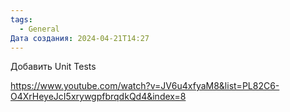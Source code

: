 ```yaml
---
tags:
  - General
Дата создания: 2024-04-21T14:27
---
```

Добавить Unit Tests

https://www.youtube.com/watch?v=JV6u4xfyaM8&list=PL82C6-O4XrHeyeJcI5xrywgpfbrqdkQd4&index=8